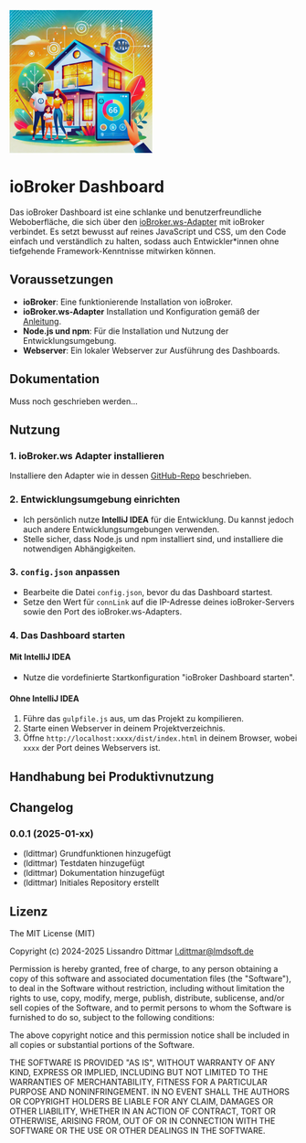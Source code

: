 ![ioBroker Dashboard](doc/img/ioBrokerDashboard.png)
# ioBroker Dashboard
Das ioBroker Dashboard ist eine schlanke und benutzerfreundliche Weboberfläche, die sich über den [ioBroker.ws-Adapter](https://github.com/ioBroker/ioBroker.ws) mit ioBroker verbindet. Es setzt bewusst auf reines JavaScript und CSS, um den Code einfach und verständlich zu halten, sodass auch Entwickler*innen ohne tiefgehende Framework-Kenntnisse mitwirken können.

## Voraussetzungen
- **ioBroker**: Eine funktionierende Installation von ioBroker.
- **ioBroker.ws-Adapter** Installation und Konfiguration gemäß der [Anleitung](https://github.com/ioBroker/ioBroker.ws).
- **Node.js und npm**: Für die Installation und Nutzung der Entwicklungsumgebung.
- **Webserver**: Ein lokaler Webserver zur Ausführung des Dashboards.

## Dokumentation
Muss noch geschrieben werden...

## Nutzung
### 1. ioBroker.ws Adapter installieren
Installiere den Adapter wie in dessen [GitHub-Repo](https://github.com/ioBroker/ioBroker.ws) beschrieben.
### 2. Entwicklungsumgebung einrichten
- Ich persönlich nutze **IntelliJ IDEA** für die Entwicklung. Du kannst jedoch auch andere Entwicklungsumgebungen verwenden.
- Stelle sicher, dass Node.js und npm installiert sind, und installiere die notwendigen Abhängigkeiten.
### 3. `config.json` anpassen
- Bearbeite die Datei `config.json`, bevor du das Dashboard startest.
- Setze den Wert für `connLink` auf die IP-Adresse deines ioBroker-Servers sowie den Port des ioBroker.ws-Adapters.
### 4. Das Dashboard starten
#### Mit IntelliJ IDEA
- Nutze die vordefinierte Startkonfiguration "ioBroker Dashboard starten".
#### Ohne IntelliJ IDEA
1. Führe das `gulpfile.js` aus, um das Projekt zu kompilieren.
2. Starte einen Webserver in deinem Projektverzeichnis.
3. Öffne `http://localhost:xxxx/dist/index.html` in deinem Browser, wobei `xxxx` der Port deines Webservers ist.

## Handhabung bei Produktivnutzung

## Changelog
### 0.0.1 (2025-01-xx)
- (ldittmar) Grundfunktionen hinzugefügt
- (ldittmar) Testdaten hinzugefügt
- (ldittmar) Dokumentation hinzugefügt
- (ldittmar) Initiales Repository erstellt

## Lizenz
The MIT License (MIT)

Copyright (c) 2024-2025 Lissandro Dittmar <l.dittmar@lmdsoft.de>

Permission is hereby granted, free of charge, to any person obtaining a copy
of this software and associated documentation files (the "Software"), to deal
in the Software without restriction, including without limitation the rights
to use, copy, modify, merge, publish, distribute, sublicense, and/or sell
copies of the Software, and to permit persons to whom the Software is
furnished to do so, subject to the following conditions:

The above copyright notice and this permission notice shall be included in
all copies or substantial portions of the Software.

THE SOFTWARE IS PROVIDED "AS IS", WITHOUT WARRANTY OF ANY KIND, EXPRESS OR
IMPLIED, INCLUDING BUT NOT LIMITED TO THE WARRANTIES OF MERCHANTABILITY,
FITNESS FOR A PARTICULAR PURPOSE AND NONINFRINGEMENT. IN NO EVENT SHALL THE
AUTHORS OR COPYRIGHT HOLDERS BE LIABLE FOR ANY CLAIM, DAMAGES OR OTHER
LIABILITY, WHETHER IN AN ACTION OF CONTRACT, TORT OR OTHERWISE, ARISING FROM,
OUT OF OR IN CONNECTION WITH THE SOFTWARE OR THE USE OR OTHER DEALINGS IN
THE SOFTWARE.
